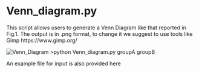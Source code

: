 <h1>Venn_diagram.py</h1>
<p align-text="justify">This script allows users to generate a Venn Diagram like that reported in Fig.1.
The output is in .png format, to change it we suggest to use tools like Gimp https://www.gimp.org/ </p>
<img src="hg19 bwa trimmedVShg19 star trimmed.png" alt="Venn_Diagram">
<Usage:>
>python Venn_diagram.py groupA groupB

An example file for input is also provided here
